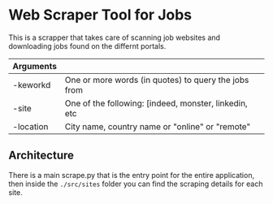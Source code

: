 # Web Scraper Tool for Jobs

This is a scrapper that takes care of scanning job websites and downloading jobs found on the differnt portals.


| Arguments |                                                       |
| --------- | ----------------------------------------------------- |
| -keworkd  | One or more words (in quotes) to query the jobs from  |
| -site     | One of the following: [indeed, monster, linkedin, etc |
| -location | City name, country name or "online" or "remote"       |



## Architecture

There is a main scrape.py that is the entry point for the entire application, then inside the `./src/sites` folder you can find the scraping details for each site.